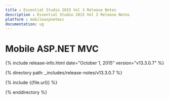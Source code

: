```yaml
---
title : Essential Studio 2015 Vol 3 Release Notes
description : Essential Studio 2015 Vol 3 Release Notes
platform : mobileaspnetmvc
documentation: ug
---
```


# Mobile ASP.NET MVC

{% include release-info.html date="October 1, 2015" version="v13.3.0.7" %} 

{% directory path: _includes/release-notes/v13.3.0.7 %}

{% include {{file.url}} %}

{% enddirectory %}